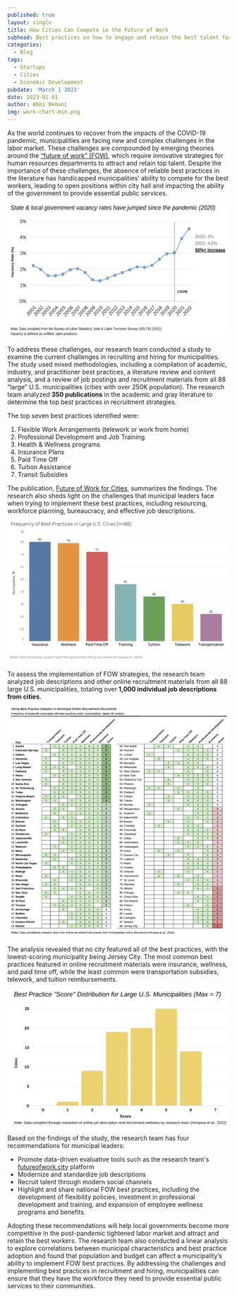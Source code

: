 ```yaml
---
published: true
layout: single
title: How Cities Can Compete in the Future of Work
subhead: Best practices on how to engage and retain the best talent for municipal governments
categories:
  - Blog
tags:
  - Startups
  - Cities
  - Economic Development
pubdate: 'March 1 2023'
date: 2023-01-01
author: Abhi Nemani
img: work-chart-min.png
---
```


As the world continues to recover from the impacts of the COVID-19 pandemic, municipalities are facing new and complex challenges in the labor market. These challenges are compounded by emerging theories around the <a href="https://futureofwork.city">“future of work” (FOW)</a>, which require innovative strategies for human resources departments to attract and retain top talent. Despite the importance of these challenges, the absence of reliable best practices in the literature has handicapped municipalities’ ability to compete for the best workers, leading to open positions within city hall and impacting the ability of the government to provide essential public services.

![Government Job Losses](/img/jolts.png) 

To address these challenges, our research team conducted a study to examine the current challenges in recruiting and hiring for municipalities. The study used mixed methodologies, including a compilation of academic, industry, and practitioner best practices, a literature review and content analysis, and a review of job postings and recruitment materials from all 88 “large” U.S. municipalities (cities with over 250K population). The research team analyzed <strong>350 publications</strong> in the academic and gray literature to determine the top best practices in recruitment strategies.

The top seven best practices identified were:

1. Flexible Work Arrangements (telework or work from home)
2. Professional Development and Job Training
3. Health & Wellness programs
4. Insurance Plans
5. Paid Time Off
6. Tuition Assistance
7. Transit Subsidies 	

The publication, <a href="https://futureofwork.city">Future of Work for Cities</a>, summarizes the findings. The research also sheds light on the challenges that municipal leaders face when trying to implement these best practices, including resourcing, workforce planning, bureaucracy, and effective job descriptions.

![Government Job Losses](/img/bestpractices.png) 

To assess the implementation of FOW strategies, the research team analyzed job descriptions and other online recruitment materials from all 88 large U.S. municipalities, totaling over <strong>1,000 individual job descriptions from cities</strong>. 

![Government Job Losses](/img/fulltable.png) 

The analysis revealed that no city featured all of the best practices, with the lowest-scoring municipality being Jersey City. The most common best practices featured in online recruitment materials were insurance, wellness, and paid time off, while the least common were transportation subsidies, telework, and tuition reimbursements. 

![Government Job Losses](/img/distribution.png) 

Based on the findings of the study, the research team has four recommendations for municipal leaders:

- Promote data-driven evaluative tools such as the research team's <a href="https://futureofwork.city">futureofwork.city</a> platform
- Modernize and standardize job descriptions
- Recruit talent through modern social channels
- Highlight and share national FOW best practices, including the development of flexibility policies, investment in professional development and training, and expansion of employee wellness programs and benefits.

Adopting these recommendations will help local governments become more competitive in the post-pandemic tightened labor market and attract and retain the best workers. The research team also conducted a linear analysis to explore correlations between municipal characteristics and best practice adoption and found that population and budget can affect a municipality’s ability to implement FOW best practices. By addressing the challenges and implementing best practices in recruitment and hiring, municipalities can ensure that they have the workforce they need to provide essential public services to their communities.